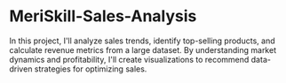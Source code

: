 # MeriSkill-Sales-Analysis
 In this project, I'll analyze sales trends, identify top-selling products, and calculate revenue metrics from a large dataset. By understanding market dynamics and profitability, I'll create visualizations to recommend data-driven strategies for optimizing sales.
